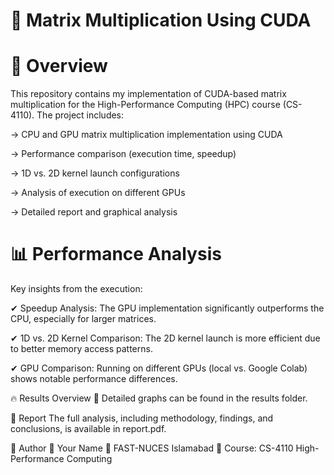 # 🚀 Matrix Multiplication Using CUDA

# 📌 Overview
This repository contains my implementation of CUDA-based matrix multiplication for the High-Performance Computing (HPC) course (CS-4110). The project includes:

-> CPU and GPU matrix multiplication implementation using CUDA

-> Performance comparison (execution time, speedup)

-> 1D vs. 2D kernel launch configurations

-> Analysis of execution on different GPUs

-> Detailed report and graphical analysis

# 📊 Performance Analysis

Key insights from the execution:

✔ Speedup Analysis: The GPU implementation significantly outperforms the CPU, especially for larger matrices.

✔ 1D vs. 2D Kernel Comparison: The 2D kernel launch is more efficient due to better memory access patterns.

✔ GPU Comparison: Running on different GPUs (local vs. Google Colab) shows notable performance differences.

🔥 Results Overview
📌 Detailed graphs can be found in the results folder.

📝 Report
The full analysis, including methodology, findings, and conclusions, is available in report.pdf.

🤖 Author
📌 Your Name
📌 FAST-NUCES Islamabad
📌 Course: CS-4110 High-Performance Computing


